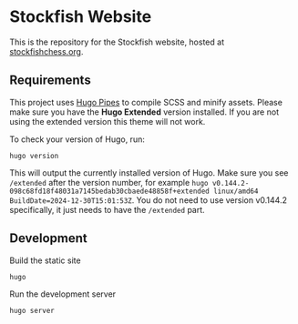 # Stockfish Website

This is the repository for the Stockfish website, hosted at [stockfishchess.org](https://stockfishchess.org).

## Requirements
This project uses [Hugo Pipes](https://gohugo.io/hugo-pipes/) to compile SCSS and minify assets. Please make sure you have the **Hugo Extended** version installed. If you are not using the extended version this theme will not work.

To check your version of Hugo, run:

```
hugo version
```

This will output the currently installed version of Hugo. Make sure you see `/extended` after the version number, for example `hugo v0.144.2-098c68fd18f48031a7145bedab30cbaede48858f+extended linux/amd64 BuildDate=2024-12-30T15:01:53Z`. You do not need to use version v0.144.2 specifically, it just needs to have the `/extended` part.

## Development

Build the static site
```
hugo
```

Run the development server
```
hugo server
```
